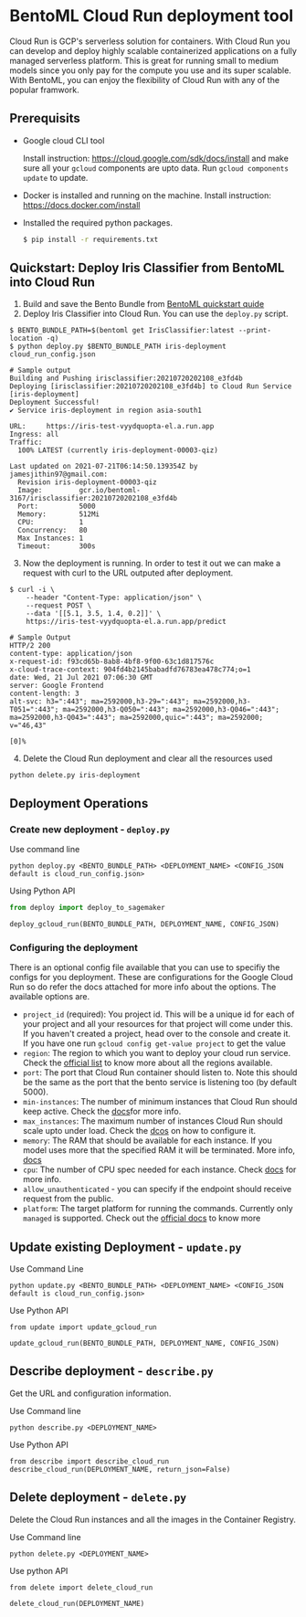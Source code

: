 # BentoML Cloud Run deployment tool

Cloud Run is GCP's serverless solution for containers. With Cloud Run you can develop and deploy highly scalable containerized applications on a fully managed serverless platform. This is great for running small to medium models since you only pay for the compute you use and its super scalable. With BentoML, you can enjoy the flexibility of Cloud Run with any of the popular framwork.

## Prerequisits

- Google cloud CLI tool

  Install instruction: https://cloud.google.com/sdk/docs/install and make sure all your `gcloud` components are upto data. Run `gcloud components update` to update.

- Docker is installed and running on the machine. Install instruction: https://docs.docker.com/install
- Installed the required python packages. 
  ```bash
  $ pip install -r requirements.txt
  ```

## Quickstart: Deploy Iris Classifier from BentoML into Cloud Run

1. Build and save the Bento Bundle from [BentoML quickstart quide](https://github.com/bentoml/BentoML/blob/master/guides/quick-start/bentoml-quick-start-guide.ipynb)
2. Deploy Iris Classifier into Cloud Run. You can use the `deploy.py` script.
  ```
  $ BENTO_BUNDLE_PATH=$(bentoml get IrisClassifier:latest --print-location -q)
  $ python deploy.py $BENTO_BUNDLE_PATH iris-deployment cloud_run_config.json
  
  # Sample output
  Building and Pushing irisclassifier:20210720202108_e3fd4b
  Deploying [irisclassifier:20210720202108_e3fd4b] to Cloud Run Service [iris-deployment]
  Deployment Successful!
  ✔ Service iris-deployment in region asia-south1

  URL:     https://iris-test-vyydquopta-el.a.run.app
  Ingress: all
  Traffic:
    100% LATEST (currently iris-deployment-00003-qiz)

  Last updated on 2021-07-21T06:14:50.139354Z by jamesjithin97@gmail.com:
    Revision iris-deployment-00003-qiz
    Image:         gcr.io/bentoml-3167/irisclassifier:20210720202108_e3fd4b
    Port:          5000
    Memory:        512Mi
    CPU:           1
    Concurrency:   80
    Max Instances: 1
    Timeout:       300s
  ```
  
3. Now the deployment is running. In order to test it out we can make a request with curl to the URL outputed after deployment.
```
$ curl -i \
    --header "Content-Type: application/json" \
    --request POST \
    --data '[[5.1, 3.5, 1.4, 0.2]]' \
    https://iris-test-vyydquopta-el.a.run.app/predict
    
# Sample Output
HTTP/2 200
content-type: application/json
x-request-id: f93cd65b-8ab8-4bf8-9f00-63c1d817576c
x-cloud-trace-context: 904fd4b2145babadfd76783ea478c774;o=1
date: Wed, 21 Jul 2021 07:06:30 GMT
server: Google Frontend
content-length: 3
alt-svc: h3=":443"; ma=2592000,h3-29=":443"; ma=2592000,h3-T051=":443"; ma=2592000,h3-Q050=":443"; ma=2592000,h3-Q046=":443"; ma=2592000,h3-Q043=":443"; ma=2592000,quic=":443"; ma=2592000; v="46,43"

[0]%
```
4. Delete the Cloud Run deployment and clear all the resources used
```
python delete.py iris-deployment
```

## Deployment Operations

### Create new deployment - `deploy.py`
Use command line
```
python deploy.py <BENTO_BUNDLE_PATH> <DEPLOYMENT_NAME> <CONFIG_JSON default is cloud_run_config.json>
```

Using Python API
```python
from deploy import deploy_to_sagemaker

deploy_gcloud_run(BENTO_BUNDLE_PATH, DEPLOYMENT_NAME, CONFIG_JSON)
```

### Configuring the deployment
There is an optional config file available that you can use to specifiy the configs for you deployment. These are configurations for the Google Cloud Run so do refer the docs attached for more info about the options. The available options are. 

- `project_id` (required): You project id. This will be a unique id for each of your project and all your resources for that project will come under this. If you haven't created a project, head over to the console and create it. If you have one run `gcloud config get-value project` to get the value
- `region`: The region to which you want to deploy your cloud run service. Check
  the [official list](https://cloud.google.com/about/locations) to know more
  about all the regions available.
- `port`: The port that Cloud Run container should listen to. Note this should be the same as the port that the bento service is listening too (by default 5000).
- `min-instances`: The number of minimum instances that Cloud Run should keep active. Check the [docs](https://cloud.google.com/run/docs/configuring/min-instances)for more info.
- `max_instances`: The maximum number of instances Cloud Run should scale upto under load. Check the [dcos](https://cloud.google.com/run/docs/configuring/max-instances) on how to configure it.
- `memory`: The RAM that should be available for each instance. If you model uses more that the specified RAM it will be terminated. More info, [docs](https://cloud.google.com/run/docs/configuring/memory-limits)
- `cpu`: The number of CPU spec needed for each instance. Check [docs](https://cloud.google.com/run/docs/configuring/cpu) for more info.
- `allow_unauthenticated` - you can specify if the endpoint should receive request from the public.
- `platform`: The target platform for running the commands. Currently only
  `managed` is supported. Check out the [official
  docs](https://cloud.google.com/sdk/gcloud/reference/run/deploy#--platform) to
  know more

## Update existing Deployment - `update.py`
Use Command Line
```
python update.py <BENTO_BUNDLE_PATH> <DEPLOYMENT_NAME> <CONFIG_JSON default is cloud_run_config.json>
```

Use Python API
```
from update import update_gcloud_run

update_gcloud_run(BENTO_BUNDLE_PATH, DEPLOYMENT_NAME, CONFIG_JSON)
```

## Describe deployment - `describe.py`
Get the URL and configuration information.

Use Command line
```
python describe.py <DEPLOYMENT_NAME>
```

Use Python API
```
from describe import describe_cloud_run
describe_cloud_run(DEPLOYMENT_NAME, return_json=False)
```

## Delete deployment - `delete.py`
Delete the Cloud Run instances and all the images in the Container Registry.

Use Command line
```
python delete.py <DEPLOYMENT_NAME>
```

Use python API
```
from delete import delete_cloud_run

delete_cloud_run(DEPLOYMENT_NAME)
```
